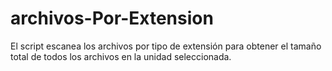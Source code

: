 # archivos-Por-Extension  
El script escanea los archivos por tipo de extensión para obtener el tamaño total de todos los archivos en la unidad seleccionada.
